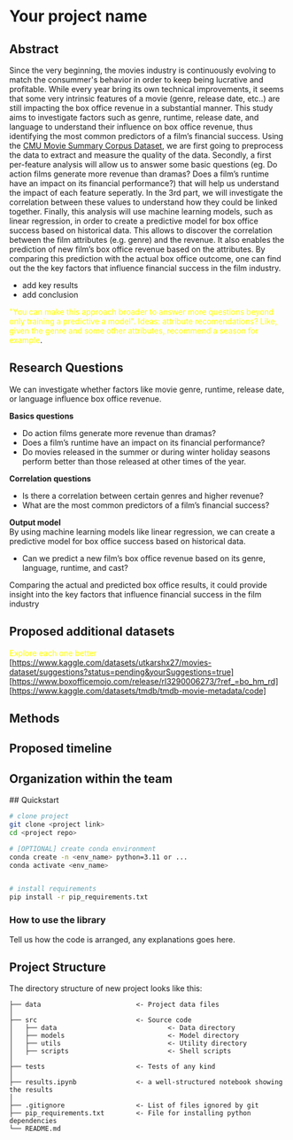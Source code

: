 
# Your project name

## Abstract
Since the very beginning, the movies industry is continuously evolving to match the consummer's behavior in order to keep being lucrative and profitable. While every year bring its own technical improvements, it seems that some very intrinsic features of a movie (genre, release date, etc..) are still impacting the box office revenue in a substantial manner.
This study aims to investigate factors such as genre, runtime, release date, and language to understand their influence on box office revenue, thus identifying the most common predictors of a film’s financial success.
Using the [CMU Movie Summary Corpus Dataset](https://www.cs.cmu.edu/~ark/personas/), we are first going to preprocess the data to extract and measure the quality of the data. Secondly, a first per-feature analysis will allow us to answer some basic questions (eg. Do action films generate more revenue than dramas? Does a film’s runtime have an impact on its financial performance?) that will help us understand the impact of each feature seperatly. In the 3rd part, we will investigate the correlation between these values to understand how they could be linked together. Finally, this analysis will use machine learning models, such as linear regression, in order to create a predictive model for box office success based on historical data. This allows to discover the correlation between the film attributes (e.g. genre) and the revenue. It also enables the prediction of new film’s box office revenue based on the attributes. By comparing this prediction with the actual box office outcome, one can find out the the key factors that influence financial success in the film industry.

- add key results
- add conclusion


<span style="color:yellow">"You can make this approach broader to answer more questions beyond only training a predictive a model". 
Ideas: attribute recomendations? Like, given the genre and some other attributes, recommend a season for example</span>.

## Research Questions

We can investigate whether factors like movie genre, runtime, release date, or language influence box office revenue. 

**Basics questions**
- Do action films generate more revenue than dramas? 
- Does a film’s runtime have an impact on its financial performance? 
- Do movies released in the summer or during winter holiday seasons perform better than those released at other times of the year. 

**Correlation questions**
- Is there a correlation between certain genres and higher revenue? 
- What are the most common predictors of a film’s financial success? 

**Output model** \
By using machine learning models like linear regression, we can create a predictive model for box office success based on historical data. 
- Can we predict a new film’s box office revenue based on its genre, language, runtime, and cast? 


Comparing the actual and predicted box office results, it could provide insight into the key factors that influence financial success in the film industry

## Proposed additional datasets
<span style="color:yellow">Explore each one better</span>
[https://www.kaggle.com/datasets/utkarshx27/movies-dataset/suggestions?status=pending&yourSuggestions=true]
[https://www.boxofficemojo.com/release/rl3290006273/?ref_=bo_hm_rd]
[https://www.kaggle.com/datasets/tmdb/tmdb-movie-metadata/code]


## Methods

## Proposed timeline

## Organization within the team

## Quickstart

```bash
# clone project
git clone <project link>
cd <project repo>

# [OPTIONAL] create conda environment
conda create -n <env_name> python=3.11 or ...
conda activate <env_name>


# install requirements
pip install -r pip_requirements.txt
```



### How to use the library
Tell us how the code is arranged, any explanations goes here.



## Project Structure

The directory structure of new project looks like this:

```
├── data                        <- Project data files
│
├── src                         <- Source code
│   ├── data                            <- Data directory
│   ├── models                          <- Model directory
│   ├── utils                           <- Utility directory
│   ├── scripts                         <- Shell scripts
│
├── tests                       <- Tests of any kind
│
├── results.ipynb               <- a well-structured notebook showing the results
│
├── .gitignore                  <- List of files ignored by git
├── pip_requirements.txt        <- File for installing python dependencies
└── README.md
```

